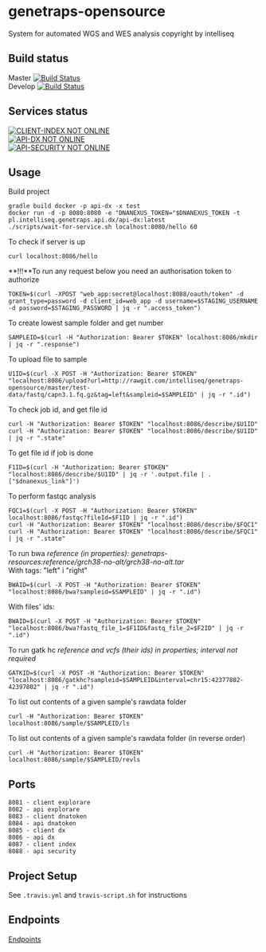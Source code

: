 # genetraps-opensource
System  for automated WGS and WES analysis
copyright by intelliseq

## Build status
Master [![Build Status](https://travis-ci.org/intelliseq/genetraps-opensource.svg?branch=master)](https://travis-ci.org/intelliseq/genetraps-opensource)\
Develop [![Build Status](https://travis-ci.org/intelliseq/genetraps-opensource.svg?branch=develop)](https://travis-ci.org/intelliseq/genetraps-opensource)

## Services status
[![CLIENT-INDEX NOT ONLINE](http://genetraps.intelliseq.pl/client--index-online-brightgreen.svg)](http://genetraps.intelliseq.pl)\
[![API-DX NOT ONLINE](http://genetraps.intelliseq.pl:8086/status)](http://genetraps.intelliseq.pl:8086/hello)\
[![API-SECURITY NOT ONLINE](http://genetraps.intelliseq.pl:8088/status)](http://genetraps.intelliseq.pl:8088/hello)

## Usage
Build project
```
gradle build docker -p api-dx -x test
docker run -d -p 8080:8080 -e "DNANEXUS_TOKEN="$DNANEXUS_TOKEN -t pl.intelliseq.genetraps.api.dx/api-dx:latest
./scripts/wait-for-service.sh localhost:8080/hello 60
```

To check if server is up
```
curl localhost:8086/hello
```

**!!!**To run any request below you need an authorisation token to authorize
```
TOKEN=$(curl -XPOST "web_app:secret@localhost:8088/oauth/token" -d grant_type=password -d client_id=web_app -d username=$STAGING_USERNAME -d password=$STAGING_PASSWORD | jq -r ".access_token")
```

To create lowest sample folder and get number
```
SAMPLEID=$(curl -H "Authorization: Bearer $TOKEN" localhost:8086/mkdir | jq -r ".response")
```

To upload file to sample
```
U1ID=$(curl -X POST -H "Authorization: Bearer $TOKEN" "localhost:8086/upload?url=http://rawgit.com/intelliseq/genetraps-opensource/master/test-data/fastq/capn3.1.fq.gz&tag=left&sampleid=$SAMPLEID" | jq -r ".id")
```

To check job id, and get file id
```
curl -H "Authorization: Bearer $TOKEN" "localhost:8086/describe/$U1ID"
curl -H "Authorization: Bearer $TOKEN" "localhost:8086/describe/$U1ID" | jq -r ".state"
```

To get file id if job is done
```
F1ID=$(curl -H "Authorization: Bearer $TOKEN" "localhost:8086/describe/$U1ID" | jq -r '.output.file | .["$dnanexus_link"]')
```

To perform fastqc analysis
```
FQC1=$(curl -X POST -H "Authorization: Bearer $TOKEN" localhost:8086/fastqc?fileId=$F1ID | jq -r ".id")
curl -H "Authorization: Bearer $TOKEN" "localhost:8086/describe/$FQC1"
curl -H "Authorization: Bearer $TOKEN" "localhost:8086/describe/$FQC1" | jq -r ".state"
```

To run bwa
*reference (in properties): genetraps-resources:reference/grch38-no-alt/grch38-no-alt.tar*  
With tags: "left" i "right"  
```
BWAID=$(curl -X POST -H "Authorization: Bearer $TOKEN" "localhost:8086/bwa?sampleid=$SAMPLEID" | jq -r ".id")
```
With files' ids:  
```
BWAID=$(curl -X POST -H "Authorization: Bearer $TOKEN" "localhost:8086/bwa?fastq_file_1=$F1ID&fastq_file_2=$F2ID" | jq -r ".id")
```

To run gatk hc
*reference and vcfs (their ids) in properties; interval not required*  
```
GATKID=$(curl -X POST -H "Authorization: Bearer $TOKEN" "localhost:8086/gatkhc?sampleid=$SAMPLEID&interval=chr15:42377802-42397802" | jq -r ".id")
```

To list out contents of a given sample's rawdata folder
```
curl -H "Authorization: Bearer $TOKEN" localhost:8086/sample/$SAMPLEID/ls
```
To list out contents of a given sample's rawdata folder (in reverse order)
```
curl -H "Authorization: Bearer $TOKEN" localhost:8086/sample/$SAMPLEID/revls
```

## Ports
```
8081 - client explorare
8082 - api explorare
8083 - client dnatoken
8084 - api dnatoken
8085 - client dx
8086 - api dx
8087 - client index
8088 - api security
```

## Project Setup
See `.travis.yml` and `travis-script.sh` for instructions

## Endpoints
[Endpoints](https://github.com/intelliseq/genetraps-opensource/blob/master/docs/endpoints.md)
